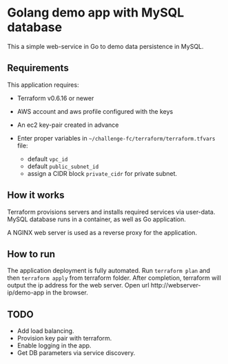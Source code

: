 # Golang demo app with MySQL database 

This a simple web-service in Go to demo data persistence in MySQL.


## Requirements

This application requires:

* Terraform  v0.6.16 or newer
* AWS account and aws profile configured with the keys
* An ec2 key-pair created in advance
* Enter proper variables in `~/challenge-fc/terraform/terraform.tfvars` file:
    
    * default `vpc_id`
    * default `public_subnet_id`
    * assign a CIDR block `private_cidr` for private subnet. 

## How it works

Terraform provisions servers and installs required services via user-data. MySQL database runs in a container, as well as Go application.

A NGINX web server is used as a reverse proxy for the application.

## How to run

The application deployment is fully automated. Run `terraform plan` and then `terraform apply` from terraform folder. 
After completion, terraform will output the ip address for the web server. Open url http://webserver-ip/demo-app in the browser. 

## TODO
* Add load balancing.
* Provision key pair with terraform.
* Enable logging in the app. 
* Get DB parameters via service discovery.

